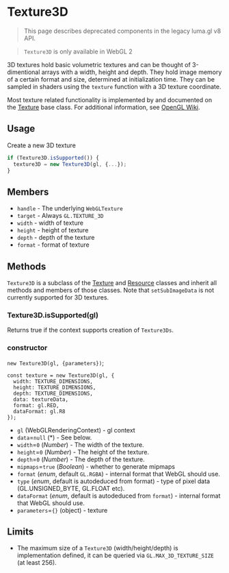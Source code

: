 # Texture3D

> This page describes deprecated components in the legacy luma.gl v8 API.

> `Texture3D` is only available in WebGL 2

3D textures hold basic volumetric textures and can be thought of 3-dimentional arrays with a width, height and depth. They hold image memory of a certain format and size, determined at initialization time. They can be sampled in shaders using the `texture` function with a 3D texture coordinate.

Most texture related functionality is implemented by and documented on the [Texture](/docs/api-reference/gltools/classes/texture) base class. For additional information, see [OpenGL Wiki](https://www.khronos.org/opengl/wiki/Texture).

## Usage

Create a new 3D texture

```typescript
if (Texture3D.isSupported()) {
  texture3D = new Texture3D(gl, {...});
}
```

## Members

- `handle` - The underlying `WebGLTexture`
- `target` - Always `GL.TEXTURE_3D`
- `width` - width of texture
- `height` - height of texture
- `depth` - depth of the texture
- `format` - format of texture

## Methods

`Texture3D` is a subclass of the [Texture](/docs/api-reference/gltools/classes/texture) and [Resource](/docs/api-reference/gltools/classes/resource) classes and inherit all methods and members of those classes. Note that `setSubImageData` is not currently supported for 3D textures.

### Texture3D.isSupported(gl)

Returns true if the context supports creation of `Texture3Ds`.

### constructor

`new Texture3D(gl, {parameters})`;

```
const texture = new Texture3D(gl, {
  width: TEXTURE_DIMENSIONS,
  height: TEXTURE_DIMENSIONS,
  depth: TEXTURE_DIMENSIONS,
  data: textureData,
  format: gl.RED,
  dataFormat: gl.R8
});
```

- `gl` (WebGLRenderingContext) - gl context
- `data`=`null` (\*) - See below.
- `width`=`0` (_Number_) - The width of the texture.
- `height`=`0` (_Number_) - The height of the texture.
- `depth`=`0` (_Number_) - The depth of the texture.
- `mipmaps`=`true` (_Boolean_) - whether to generate mipmaps
- `format` (_enum_, default `GL.RGBA`) - internal format that WebGL should use.
- `type` (_enum_, default is autodeduced from format) - type of pixel data (GL.UNSIGNED_BYTE, GL.FLOAT etc).
- `dataFormat` (_enum_, default is autodeduced from `format`) - internal format that WebGL should use.
- `parameters`=`{}` (object) - texture

## Limits

- The maximum size of a `Texture3D` (width/height/depth) is implementation defined, it can be queried via `GL.MAX_3D_TEXTURE_SIZE` (at least 256).
